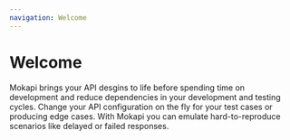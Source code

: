 ```yaml
---
navigation: Welcome
---
```

# Welcome

Mokapi brings your API desgins to life before spending time on development and reduce dependencies in your development and testing cycles. Change your API configuration on the fly for your test cases or producing edge cases. With Mokapi you can emulate hard-to-reproduce scenarios like delayed or failed responses.
